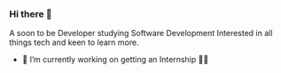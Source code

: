 ### Hi there 👋
A soon to be Developer studying Software Development
Interested in all things tech and keen to learn more.
- 🔭 I’m currently working on getting an Internship 🤞🤞

<!--
**Timmyctc/Timmyctc** is a ✨ _special_ ✨ repository because its `README.md` (this file) appears on your GitHub profile.

Here are some ideas to get you started:


- 👯 I’m looking to collaborate on ...
- 🤔 I’m looking for help with ...
- 💬 Ask me about ...
- 📫 How to reach me: ...
- 😄 Pronouns: ...
- ⚡ Fun fact: ...
-->

